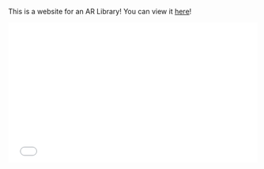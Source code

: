 This is a website for an AR Library! You can view it [here](untitled_XR.59.html)!


<div style="max-width: 951px; max-height: 535px;">
  <div style="left: 0px; width: 100%; height: 0px; position: relative; padding-bottom: 56.2566%; overflow: hidden;">
    <iframe src="untitled_XR.59.html"
                 allowfullscreen
                 style="position: absolute; top: 0px; left: 0px; height: 100%; width: 1px; min-width: 100%; *width: 100%;"
                 frameborder="0"
                 scrolling="no">
    </iframe>
  </div>
</div>

